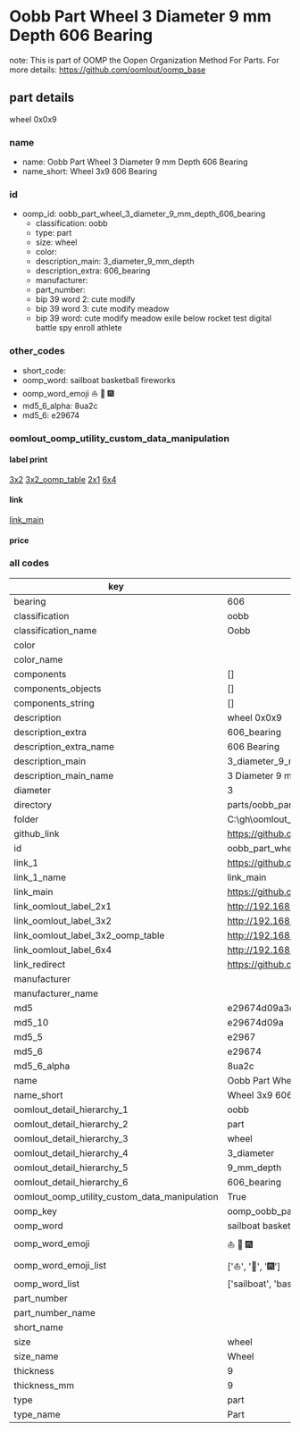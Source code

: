 # Oobb Part Wheel 3 Diameter 9 mm Depth 606 Bearing  

note: This is part of OOMP the Oopen Organization Method For Parts. For more details: https://github.com/oomlout/oomp_base

##  part details
  



wheel 0x0x9



### name
* name: Oobb Part Wheel 3 Diameter 9 mm Depth 606 Bearing
* name_short: Wheel 3x9 606 Bearing
### id
* oomp_id: oobb_part_wheel_3_diameter_9_mm_depth_606_bearing
  * classification: oobb
  * type: part
  * size: wheel
  * color: 
  * description_main: 3_diameter_9_mm_depth
  * description_extra: 606_bearing
  * manufacturer: 
  * part_number: 
  * bip 39 word 2: cute modify
  * bip 39 word 3: cute modify meadow
  * bip 39 word: cute modify meadow exile below rocket test digital battle spy enroll athlete

### other_codes
* short_code: 
* oomp_word: sailboat basketball fireworks
* oomp_word_emoji :sailboat: :basketball: :fireworks:
* md5_6_alpha: 8ua2c
* md5_6: e29674






### oomlout_oomp_utility_custom_data_manipulation
#### label print
[3x2](http://192.168.1.245:1112/?label=oomp%208ua2c)
[3x2_oomp_table](http://192.168.1.108:1112/?label=oomp%208ua2c)
[2x1](http://192.168.1.242:1112/?label=oomp%208ua2c)
[6x4](http://192.168.1.55:1112/?label=oomp%208ua2c)    

#### link

[link_main](https://github.com/oomlout/oomlout_oobb_version_4_generated_parts/tree/main/navigation_oomp/oobb/part/wheel/3_diameter_9_mm_depth/606_bearing/part)                              

#### price







### all codes 
| key | value |  
| --- | --- |  
| bearing | 606 |  
| classification | oobb |  
| classification_name | Oobb |  
| color |  |  
| color_name |  |  
| components | [] |  
| components_objects | [] |  
| components_string | [] |  
| description | wheel 0x0x9 |  
| description_extra | 606_bearing |  
| description_extra_name | 606 Bearing |  
| description_main | 3_diameter_9_mm_depth |  
| description_main_name | 3 Diameter 9 mm Depth |  
| diameter | 3 |  
| directory | parts/oobb_part_wheel_3_diameter_9_mm_depth_606_bearing |  
| folder | C:\gh\oomlout_oobb_version_4_generated_parts\parts\oobb_part_wheel_3_diameter_9_mm_depth_606_bearing |  
| github_link | https://github.com/oomlout/oomlout_oomp_part_src/tree/main/parts/oobb_part_wheel_3_diameter_9_mm_depth_606_bearing |  
| id | oobb_part_wheel_3_diameter_9_mm_depth_606_bearing |  
| link_1 | https://github.com/oomlout/oomlout_oobb_version_4_generated_parts/tree/main/navigation_oomp/oobb/part/wheel/3_diameter_9_mm_depth/606_bearing/part |  
| link_1_name | link_main |  
| link_main | https://github.com/oomlout/oomlout_oobb_version_4_generated_parts/tree/main/navigation_oomp/oobb/part/wheel/3_diameter_9_mm_depth/606_bearing/part |  
| link_oomlout_label_2x1 | http://192.168.1.242:1112/?label=oomp%208ua2c |  
| link_oomlout_label_3x2 | http://192.168.1.245:1112/?label=oomp%208ua2c |  
| link_oomlout_label_3x2_oomp_table | http://192.168.1.108:1112/?label=oomp%208ua2c |  
| link_oomlout_label_6x4 | http://192.168.1.55:1112/?label=oomp%208ua2c |  
| link_redirect | https://github.com/oomlout/oomlout_oobb_version_4_generated_parts/tree/main/parts/oobb_wheel_03_09_606 |  
| manufacturer |  |  
| manufacturer_name |  |  
| md5 | e29674d09a3dfbf2ed8a64fb1363a9b5 |  
| md5_10 | e29674d09a |  
| md5_5 | e2967 |  
| md5_6 | e29674 |  
| md5_6_alpha | 8ua2c |  
| name | Oobb Part Wheel 3 Diameter 9 mm Depth 606 Bearing |  
| name_short | Wheel 3x9 606 Bearing |  
| oomlout_detail_hierarchy_1 | oobb |  
| oomlout_detail_hierarchy_2 | part |  
| oomlout_detail_hierarchy_3 | wheel |  
| oomlout_detail_hierarchy_4 | 3_diameter |  
| oomlout_detail_hierarchy_5 | 9_mm_depth |  
| oomlout_detail_hierarchy_6 | 606_bearing |  
| oomlout_oomp_utility_custom_data_manipulation | True |  
| oomp_key | oomp_oobb_part_wheel_3_diameter_9_mm_depth_606_bearing |  
| oomp_word | sailboat basketball fireworks |  
| oomp_word_emoji | :sailboat: :basketball: :fireworks: |  
| oomp_word_emoji_list | [':sailboat:', ':basketball:', ':fireworks:'] |  
| oomp_word_list | ['sailboat', 'basketball', 'fireworks'] |  
| part_number |  |  
| part_number_name |  |  
| short_name |  |  
| size | wheel |  
| size_name | Wheel |  
| thickness | 9 |  
| thickness_mm | 9 |  
| type | part |  
| type_name | Part |  
